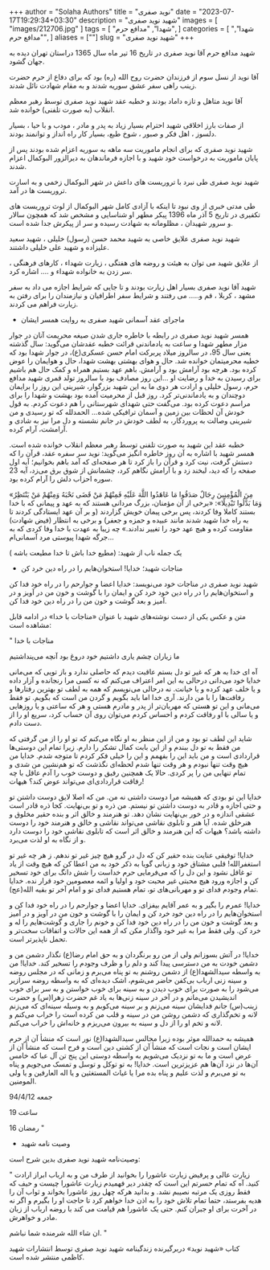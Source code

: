+++
author = "Solaha Authors"
title = "نوید صفری"
date = "2023-07-17T19:29:34+03:30"
description = "شهید نوید صفری"
images = [
    "images/212706.jpg"
]
tags = [
    "شهدا",
    "مدافع حرم",
]
categories = [
    "شهدا",
    "مدافع حرم",
]
aliases = [""]
slug = "شهید نوید صفری"
+++

شهید مدافع حرم آقا نوید صفری در تاریخ 16 تیر ماه سال 1365 دراستان تهران دیده به جهان گشود.

آقا نوید از نسل سوم از فرزندان حضرت روح الله (ره) بود که برای دفاع از حرم حضرت زینب راهی سفر عشق سوریه شدند و به مقام شهادت نائل شدند.

آقا نوید متاهل و تازه داماد بودند و خطبه عقد شهید نوید صفری توسط رهبر معظم انقلاب (به صورت تلفنی) خوانده شد.

از صفات بارز اخلاقی شهید احترام بسیار زیاد به پدر و مادر ، مودب و با حیا ، بسیار دلسوز ، اهل فکر و صبور ، شوخ طبع، بسیار کار راه انداز و توانمند بودند.

شهید نوید صفری که برای انجام ماموریت سه ماهه به سوریه اعزام شده بودند پس از پایان ماموریت به درخواست خود شهید و با اجازه فرماندهان به دیرالزور البوکمال اعزام شدند.

شهید نوید صفری طی نبرد با تروریست های داعش در شهر البوکمال زخمی و به اسارت تروریست ها در آمد.

طی مدتی خبری از وی نبود تا اینکه با آزادی کامل شهر البوکمال از لوث تروریست های تکفیری در تاریخ 5 آذر ماه 1396 پیکر مطهر او شناسایی و مشخص شد که همچون سالار و سرور شهیدان ، مظلومانه به شهادت رسیده و سر از پیکرش جدا شده است.

شهید نوید صفری علایق خاصی به شهید محمد حسن (رسول) خلیلی ، شهید سعید علیزاده و شهید علی خلیلی داشتند.

از علایق شهید می توان به هیئت و روضه های هفتگی ، زیارت شهداء ، کارهای فرهنگی ، سر زدن به خانواده شهداء و …. اشاره کرد.

شهید آقا نوید صفری بسیار اهل زیارت بودند و تا جایی که شرایط اجازه می داد به سفر مشهد ، کربلا ، قم و….. می رفتند و شرایط سفر اطرافیان و نیازمندان را برای رفتن به زیارت فراهم می کردند.

* ماجرای عقد آسمانی شهید صفری به روایت همسر ایشان

همسر شهید نوید صفری در رابطه با خاطره  جاری شدن صیغه محریمت آنان در جوار مزار مطهر شهدا و ساعت به یادماندنی قرائت خطبه عقدشان می‌گوید: سال گذشته یعنی سال 95، در سالروز میلاد پربرکت امام حسن عسکری(ع)، در جوار شهدا بود که خطبه محرمیتمان خوانده شد. حال و هوای بهشتی بهشت شهدا، حال و هوایمان را عوض کرده بود.  هرچه بود آرامش بود و آرامش. باهم عهد بستیم همراه و کمک حال هم باشیم برای رسیدن به خدا و رضایت او ...این روز مصادف بود با سالروز تولد قمری شهید مدافع حرم، رسول خلیلی و ارادت هر دوی ما به این شهید بزرگوار، شیرینی این روز را برایمان دوچندان و به یادماندنی‌تر کرد. روز قبل از محرمیت آمده بود بهشت و شهدا را برای مراسم دعوت کرده بود. می‌گفت حتی شهدای شهرستانی را هم دعوت کردم. به قول خودش آن لحظات بین زمین و آسمان ترافیکی شده... الحمدلله که تو رسیدی و من شیرینی وصالت به پروردگار، به لطف خودش در جانم نشسته و دل مرا نیز به شادی و آرامشت، آرام کرده.

خطبه عقد این شهید به صورت تلفنی توسط رهبر معظم انقلاب خوانده شده است. همسر شهید با اشاره به آن روز خاطره انگیز می‌گوید: نوید سر سفره عقد، قرآن را که دستش گرفت، نیت کرد و قرآن را باز کرد تا هر صفحه‌ای که آمد باهم بخوانیم؛ آیه اول صفحه را که دید، لبخند زد و با آرامش نگاهم کرد، چشمانش از شوق برق می‌زد، آیه 23 سوره احزاب دلش را آرام کرده بود.

«مِنَ الْمُؤْمِنِینَ رِجَالٌ صَدَقُوا مَا عَاهَدُوا اللَّهَ عَلَیْهِ فَمِنْهُمْ مَنْ قَضَى نَحْبَهُ وَمِنْهُمْ مَنْ یَنْتَظِرُ وَمَا بَدَّلُوا تَبْدِیلًا»: «برخی از آن مؤمنان، بزرگ مردانی هستند که به عهد و پیمانی که با خدا بستند کاملا وفا کردند، پس برخی پیمان خویش گزاردند (و بر آن عهد ایستادگی کردند تا به راه خدا شهید شدند مانند عبیده و حمزه و جعفر) و برخی به انتظار (فیض شهادت) مقاومت کرده و هیچ عهد خود را تغییر ندادند.»
چه زیبا به عهدت با خدا وفا کردی که به جرگه شهدا پیوستی مرد آسمانی‌ام...

یک جمله ناب از شهید: (مطیع خدا باش تا خدا مطیعت باشه )

* مناجات شهید؛ خدایا! استخوان‌هایم را در راه دین خرد کن

شهید نوید صفری در مناجات خود می‌نویسد: خدایا اعضا و جوارحم را در راه خود فدا کن و استخوان‌هایم را در راه دین خود خرد کن و ایمان را با گوشت و خون من در آویز و در آمیز و بعد گوشت و خون من را در راه دین خود فدا کن.

متن و عکس یکی از دست نوشته‌های شهید با عنوان «مناجات با خدا» در ادامه قابل مشاهده است:

" مناجات با خدا

ما زیاران چشم یاری داشتیم
خود دروغ بود آنچه می‌پنداشتیم

آه ای خدا به هر که غیر تو دل بستم عاقبت دیدم که حاصلی ندارد و باز تویی که می‌مانی خدایا خود می‌دانی درحالی به این امر اعتراف می‌کنم که نه کسی مرا رنجانده و آزار داده و یا خلف عهد کرده و یا خیانت. نه درحالی می‌نویسم که همه به لطف تو بهترین رفتارها و رفاقت‌ها را با من دارند. آری خدا اما باید بگویم و گردن من است که بگویم. تو فقط می‌مانی و این تو هستی که مهربان‌تر از پدر و مادرم هستی و هر که ساعتی و یا روزهایی و یا سالی با او رفاقت کردم و احساس کردم می‌توان روی آن حساب کرد، سریع او را از دست دادم.

شاید این لطف تو بود و من از این منظر به او نگاه می‌کنم که تو او را از من گرفتی که من فقط به تو دل ببندم و از این بابت کمال تشکر را دارم. زیرا تمام این دوستی‌ها قراردادی است و من باید این را بفهمم و این را خیلی فکر کردم تا متوجه شدم. خدایا من هیچ وقت تنها نبودم و هر وقت تنها شدم لحظه‌ای نگذشت که تو هم‌نشین من شدی و تمام تنهایی من را پر کردی. حالا یک همچنین رفیق و دوست خوب را آدم عاقل با چه رفاقت قراردادی‌ای می‌تواند عوض کند؟ هیهات!

خدایا این تو بودی که همیشه مرا دوست داشتی نه من. من که اصلا لایق دوست داشتن تو و حتی اجازه و قادر به دوست داشتن تو نیستم. من ذره و تو بی‌نهایت. کجا ذره قادر است عشقی اندازه و در خور بی‌نهایت نشان دهد. تو هنرمند و خالق اثر و بنده حقیر مخلوق و هنرخلق شده. آیا هنر و تابلوی نقاشی می‌تواند نقاشی و خالق و هنرمند خود را دوست داشته باشد؟ هیهات که این هنرمند و خالق اثر است که تابلوی نقاشی خود را دوست دارد و از نگاه به او لذت می‌برد.

خدایا! توفیقی عنایت بنده حقیر کن که دل در گرو هیچ چیز غیر تو ندهم. ز هر چه غیر تو استغفرالله! قلبی مشتاق خود و زبانی گویا به ذکر خود به من اعطا کن که هیچ وقت از یاد تو غافل نشود و این دل را که می‌فرمایی حرم خداست را شش دانگ برای خود تسخیر کن و اجازه ورود هیچ محبتی غیر محبت خود و اولیا و ائمه معصومین خود قرار نده. خدایا تمام وجودم فدای تو و مهربانی‌های تو، تمام هستیم فدای تو و امام آخر تو بقیه الله(عج).

خدایا! عمرم را بگیر و به عمر آقایم بیفزای. خدایا اعضا و جوارحم را در راه خود فدا کن و استخوان‌هایم را در راه دین خود خرد کن و ایمان را با گوشت و خون من در آویز و در آمیز و بعد گوشت و خون من را در راه دین خود فدا کن و خونم را جاری و گوشت‌هایم را له و خرد کن. ولی فقط مرا به غیر خود واگذار مکن که از همه این حالات و اتفاقات سخت‌تر و تحمل ناپذیرتر است.

خدایا! در آتش بسوزانم ولی از من رو برنگردان و به حق امام رضا(ع) نگذار دشمن من و دشمن خودت به من دسترسی پیدا کند و دلم را و ظرف وجودم را تسخیر کند. خدایا! من به واسطه سیدالشهدا(ع) از دشمن روشنم به تو پناه می‌برم و زمانی که در مجلس روضه و سینه زنی ارباب بی‌کفن حاضر می‌شوم، اشک دیده‌ای که به واسطه روضه سرازیر می‌شود را به صورت برای خوب دیدن و به سینه برای خوب خواستن و به سر برای خوب اندیشیدن می‌مانم و در‌ آخر در سینه زنی‌ها به یاد غم حضرت زهرا(س) و حضرت زینب(س) جانم فدایشان سینه می‌زنم و بر سینه می‌کوبم و به وسیله سینه‌ای که می‌زنم لانه و تخم‌گذاری که دشمن روشن من در سینه و قلب من کرده است را خراب می‌کنم و لانه و تخم او را از دل و سینه به بیرون می‌ریزم و خانه‌اش را خراب می‌کنم.

همیشه به حمدالله موثر بوده زیرا مجالس سیدالشهدا(ع) نور است که منشأ آن از حرم ایشان است و نجات است که منشأ آن از کشتی دین است و فرح است که منشأ آن از عرض است و ما به تو نزدیک می‌شویم به واسطه دوستی این پنج تن آل عبا که خامس آن‌ها در نزد آن‌ها هم عزیزترین است. خدایا! به تو توکل و توسل و تمسک می‌جویم و پناه به تو می‌برم و لذت علیم و پناه بده مرا یا غیاث المستغثین و یا اله العارفین و یا ولی المومنین.

جمعه 94/4/12

ساعت 19

16 رمضان "

* وصیت نامه شهید

وصیت‌نامه شهید نوید صفری بدین شرح است:

" زیارت عالی و پرفیض زیارت عاشورا را بخوانید از طرف من و به ارباب ابراز ارادت کنید. آه که تمام حسرتم این است که چقدر دیر فهمیدم زیارت عاشورا چیست و حیف که فقط روزی یک مرتبه نصیبم نشد. و بدانید هرکه چهل روز عاشورا بخواند و ثواب آن را هدیه بفرستد، حتما تمام تلاش خود را به اذن خدا خواهم کرد تا حاجت او را بگیرم و اگر نه در آخرت برای او جبران کنم. حتی یک عاشورا هم قیامت می کند با روضه ارباب از زبان مادر و خواهرش.

ان شاء الله شرمنده شما نباشم. "

کتاب «شهید نوید» دربرگیرنده زندگینامه شهید نوید صفری توسط انتشارات شهید کاظمی منتشر شده است.
